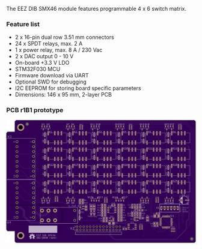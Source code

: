 The EEZ DIB SMX46 module features programmable 4 x 6 switch matrix. 

### Feature list

* 2 x 16-pin dual row 3.51 mm connectors
* 24 x SPDT relays, max. 2 A 
* 1 x power relay, max. 8 A / 230 Vac
* 2 x DAC output 0 - 10 V
* On-board +3.3 V LDO
* STM32F030 MCU
* Firmware download via UART
* Optional SWD for debugging
* I2C EEPROM for storing board specific parameters
* Dimensions: 146 x 95 mm, 2-layer PCB

### PCB r1B1 prototype

![prototype](Images/EEZ_DIB_SMX46_PCB_top.png)
